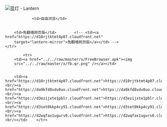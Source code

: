 

<img src="../../raw/master/x/8e0a2b81.c82003be.LanternYellow2.png" alt="蓝灯 - Lantern"/>
<table>
    <tr>
                
                <td>自由浏览</td>
        
        
        <td>免翻墙网页版</td>        <!-- <td><a href="https://d10rjtktmt4p07.cloudfront.net"
        target="lantern-mirror">免翻墙网页版</a></td> -->
    </tr>
    
            <tr>
        <td><a href="../../raw/master/x/FreeBrowser.apk"><img
        src="../../raw/master/x/fb.qr.png" /></a></td>

        
        <td><a href="https://d10rjtktmt4p07.cloudfront.net">https://d10rjtktmt4p07.cloudfront.net</a><br/><a href="https://da9kfd8vdv0uo.cloudfront.net">https://da9kfd8vdv0uo.cloudfront.net</a><br/><a href="https://d3ezijxte1pblr.cloudfront.net">https://d3ezijxte1pblr.cloudfront.net</a><br/><a href="https://d3set0kkp4cy91.cloudfront.net">https://d3set0kkp4cy91.cloudfront.net</a><br/><a href="https://d2wqfax1ugurs0.cloudfront.net">https://d2wqfax1ugurs0.cloudfront.net</a><br/></td>    </tr>
</table>
